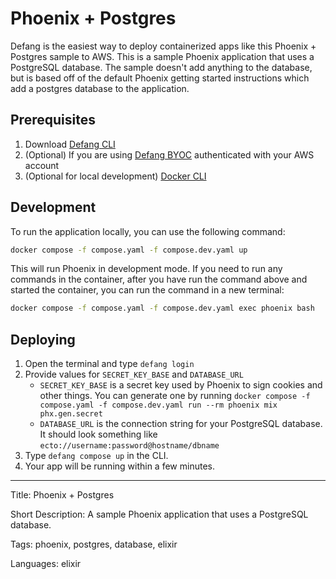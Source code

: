 # Phoenix + Postgres

Defang is the easiest way to deploy containerized apps like this Phoenix + Postgres sample to AWS. This is a sample Phoenix application that uses a PostgreSQL database. The sample doesn't add anything to the database, but is based off of the default Phoenix getting started instructions which add a postgres database to the application.

## Prerequisites
1. Download [Defang CLI](https://github.com/defang-io/defang)
2. (Optional) If you are using [Defang BYOC](https://docs.aws.amazon.com/cli/latest/userguide/cli-chap-configure.html) authenticated with your AWS account
3. (Optional for local development) [Docker CLI](https://docs.docker.com/engine/install/)

## Development

To run the application locally, you can use the following command:

```bash
docker compose -f compose.yaml -f compose.dev.yaml up
```

This will run Phoenix in development mode. If you need to run any commands in the container, after you have run the command above and started the container, you can run the command in a new terminal:

```bash
docker compose -f compose.yaml -f compose.dev.yaml exec phoenix bash
```

## Deploying
1. Open the terminal and type `defang login`
2. Provide values for `SECRET_KEY_BASE` and `DATABASE_URL`
    - `SECRET_KEY_BASE` is a secret key used by Phoenix to sign cookies and other things. You can generate one by running `docker compose -f compose.yaml -f compose.dev.yaml run --rm phoenix mix phx.gen.secret`
    - `DATABASE_URL` is the connection string for your PostgreSQL database. It should look something like `ecto://username:password@hostname/dbname`
3. Type `defang compose up` in the CLI.
4. Your app will be running within a few minutes.

---

Title: Phoenix + Postgres

Short Description: A sample Phoenix application that uses a PostgreSQL database.

Tags: phoenix, postgres, database, elixir

Languages: elixir
